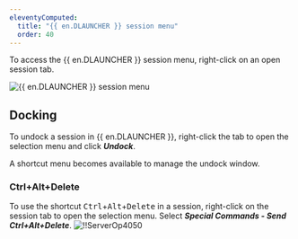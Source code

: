 ```yaml
---
eleventyComputed:
  title: "{{ en.DLAUNCHER }} session menu"
  order: 40
---
```

To access the {{ en.DLAUNCHER }} session menu, right-click on an open session tab.

![{{ en.DLAUNCHER }} session menu](https://cdnweb.devolutions.net/docs/DVLS6006_2023_3.png)

## Docking
To undock a session in {{ en.DLAUNCHER }}, right-click the tab to open the selection menu and click ***Undock***.

A shortcut menu becomes available to manage the undock window.

### Ctrl+Alt+Delete
To use the shortcut <kbd>Ctrl</kbd>+<kbd>Alt</kbd>+<kbd>Delete</kbd> in a session, right-click on the session tab to open the selection menu. Select ***Special Commands - Send Ctrl+Alt+Delete***.
![!!ServerOp4050](https://cdnweb.devolutions.net/docs/docs_en_server_ServerOp4050.png)
